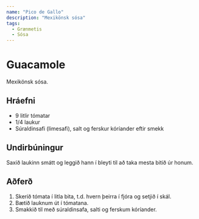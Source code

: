 ```yaml
---
name: "Pico de Gallo"
description: "Mexikönsk sósa"
tags:
  - Grænmetis
  - Sósa
---
```


# Guacamole

Mexikönsk sósa.

## Hráefni

- 9 litlir tómatar
- 1/4 laukur
- Súraldinsafi (limesafi), salt og ferskur kóríander eftir smekk

## Undirbúningur

Saxið laukinn smátt og leggið hann í bleyti til að taka mesta bitið úr honum.

## Aðferð

1. Skerið tómata í litla bita, t.d. hvern þeirra í fjóra og setjið í skál.
2. Bætið lauknum út í tómatana.
3. Smakkið til með súraldinsafa, salti og ferskum kóríander.
